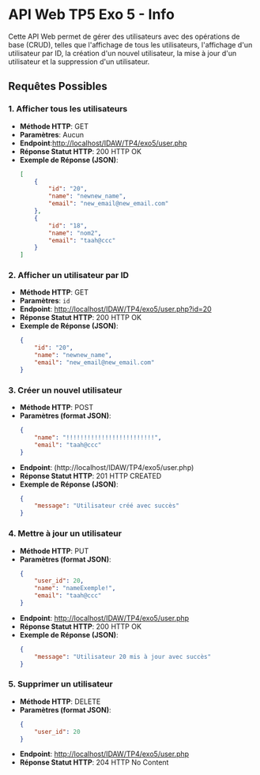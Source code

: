 
# API Web TP5 Exo 5 - Info

Cette API Web permet de gérer des utilisateurs avec des opérations de base (CRUD), telles que l'affichage de tous les utilisateurs, l'affichage d'un utilisateur par ID, la création d'un nouvel utilisateur, la mise à jour d'un utilisateur et la suppression d'un utilisateur.

## Requêtes Possibles

### 1. Afficher tous les utilisateurs

- **Méthode HTTP**: GET
- **Paramètres**: Aucun
- **Endpoint**:[http://localhost/IDAW/TP4/exo5/user.php](http://localhost/IDAW/TP4/exo5/user.php)
- **Réponse Statut HTTP**: 200 HTTP OK
- **Exemple de Réponse (JSON)**:
   ```json
   [
       {
           "id": "20",
           "name": "newnew_name",
           "email": "new_email@new_email.com"
       },
       {
           "id": "18",
           "name": "nom2",
           "email": "taah@ccc"
       }
   ]
   ```

### 2. Afficher un utilisateur par ID

- **Méthode HTTP**: GET
- **Paramètres**: `id`
- **Endpoint**: [http://localhost/IDAW/TP4/exo5/user.php?id=20](http://localhost/IDAW/TP4/exo5/user.php?id=20)
- **Réponse Statut HTTP**: 200 HTTP OK
- **Exemple de Réponse (JSON)**:
   ```json
   {
       "id": "20",
       "name": "newnew_name",
       "email": "new_email@new_email.com"
   }
   ```

### 3. Créer un nouvel utilisateur

- **Méthode HTTP**: POST
- **Paramètres (format JSON)**:
   ```json
   {
       "name": "!!!!!!!!!!!!!!!!!!!!!!!!!",
       "email": "taah@ccc"
   }
   ```
- **Endpoint**: (http://localhost/IDAW/TP4/exo5/user.php)
- **Réponse Statut HTTP**: 201 HTTP CREATED
- **Exemple de Réponse (JSON)**:
   ```json
   {
       "message": "Utilisateur créé avec succès"
   }
   ```

### 4. Mettre à jour un utilisateur

- **Méthode HTTP**: PUT
- **Paramètres (format JSON)**:
   ```json
   {
       "user_id": 20,
       "name": "nameExemple!",
       "email": "taah@ccc"
   }
   ```
- **Endpoint**: [http://localhost/IDAW/TP4/exo5/user.php](http://localhost/IDAW/TP4/exo5/user.php)
- **Réponse Statut HTTP**: 200 HTTP OK
- **Exemple de Réponse (JSON)**:
   ```json
   {
       "message": "Utilisateur 20 mis à jour avec succès"
   }
   ```

### 5. Supprimer un utilisateur

- **Méthode HTTP**: DELETE
- **Paramètres (format JSON)**:
   ```json
   {
       "user_id": 20
   }
   ```
- **Endpoint**: [http://localhost/IDAW/TP4/exo5/user.php](http://localhost/IDAW/TP4/exo5/user.php)
- **Réponse Statut HTTP**: 204 HTTP No Content



